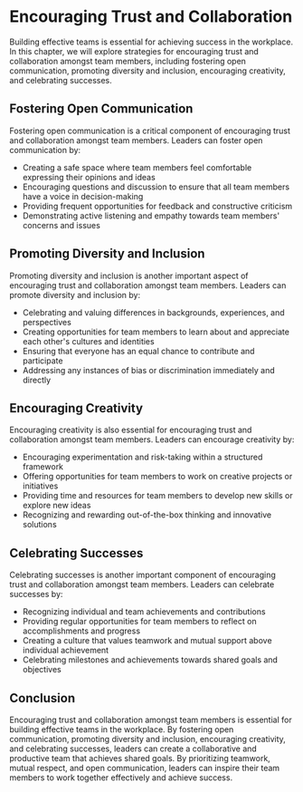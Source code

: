 Encouraging Trust and Collaboration
========================================================================

Building effective teams is essential for achieving success in the workplace. In this chapter, we will explore strategies for encouraging trust and collaboration amongst team members, including fostering open communication, promoting diversity and inclusion, encouraging creativity, and celebrating successes.

Fostering Open Communication
----------------------------

Fostering open communication is a critical component of encouraging trust and collaboration amongst team members. Leaders can foster open communication by:

* Creating a safe space where team members feel comfortable expressing their opinions and ideas
* Encouraging questions and discussion to ensure that all team members have a voice in decision-making
* Providing frequent opportunities for feedback and constructive criticism
* Demonstrating active listening and empathy towards team members' concerns and issues

Promoting Diversity and Inclusion
---------------------------------

Promoting diversity and inclusion is another important aspect of encouraging trust and collaboration amongst team members. Leaders can promote diversity and inclusion by:

* Celebrating and valuing differences in backgrounds, experiences, and perspectives
* Creating opportunities for team members to learn about and appreciate each other's cultures and identities
* Ensuring that everyone has an equal chance to contribute and participate
* Addressing any instances of bias or discrimination immediately and directly

Encouraging Creativity
----------------------

Encouraging creativity is also essential for encouraging trust and collaboration amongst team members. Leaders can encourage creativity by:

* Encouraging experimentation and risk-taking within a structured framework
* Offering opportunities for team members to work on creative projects or initiatives
* Providing time and resources for team members to develop new skills or explore new ideas
* Recognizing and rewarding out-of-the-box thinking and innovative solutions

Celebrating Successes
---------------------

Celebrating successes is another important component of encouraging trust and collaboration amongst team members. Leaders can celebrate successes by:

* Recognizing individual and team achievements and contributions
* Providing regular opportunities for team members to reflect on accomplishments and progress
* Creating a culture that values teamwork and mutual support above individual achievement
* Celebrating milestones and achievements towards shared goals and objectives

Conclusion
----------

Encouraging trust and collaboration amongst team members is essential for building effective teams in the workplace. By fostering open communication, promoting diversity and inclusion, encouraging creativity, and celebrating successes, leaders can create a collaborative and productive team that achieves shared goals. By prioritizing teamwork, mutual respect, and open communication, leaders can inspire their team members to work together effectively and achieve success.
